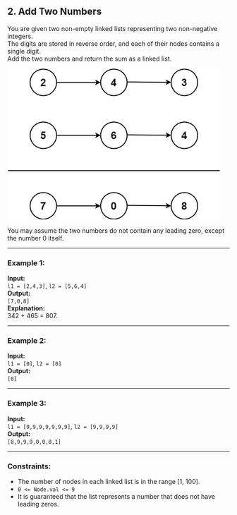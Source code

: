 ## 2. Add Two Numbers

You are given two non-empty linked lists representing two non-negative integers.  
The digits are stored in reverse order, and each of their nodes contains a single digit.  
Add the two numbers and return the sum as a linked list.

![linked_list](./linked.jpg)

You may assume the two numbers do not contain any leading zero, except the number 0 itself.

---

### Example 1:

**Input:**  
`l1 = [2,4,3]`, `l2 = [5,6,4]`  
**Output:**  
`[7,0,8]`  
**Explanation:**  
342 + 465 = 807.

---

### Example 2:

**Input:**  
`l1 = [0]`, `l2 = [0]`  
**Output:**  
`[0]`

---

### Example 3:

**Input:**  
`l1 = [9,9,9,9,9,9,9]`, `l2 = [9,9,9,9]`  
**Output:**  
`[8,9,9,9,0,0,0,1]`

---

### Constraints:

- The number of nodes in each linked list is in the range [1, 100].
- `0 <= Node.val <= 9`
- It is guaranteed that the list represents a number that does not have leading zeros.
